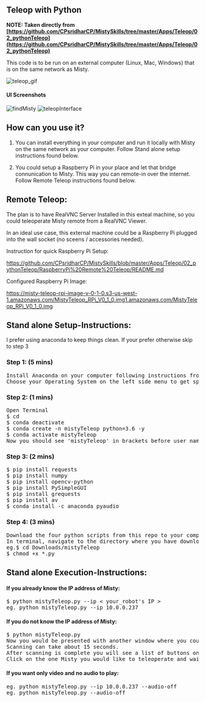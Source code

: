 ## Teleop with Python

**NOTE: Taken directly from [https://github.com/CPsridharCP/MistySkills/tree/master/Apps/Teleop/02_pythonTeleop](https://github.com/CPsridharCP/MistySkills/tree/master/Apps/Teleop/02_pythonTeleop)**

This code is to be run on an external computer (Linux, Mac, Windows) that is on the same network as Misty.

[teleop_gif]: https://media.giphy.com/media/ZA1h6BAu99vEzkmFk6/giphy.gif
![teleop_gif]

#### UI Screenshots
![findMisty](https://i.imgur.com/REA2zrY.png)
![teleopInterface](https://i.imgur.com/lvR13UI.png)

## How can you use it?

1. You can install everything in your computer and run it locally with Misty on the same network as your computer. Follow Stand alone setup instructions found below.

2. You could setup a Raspberry Pi in your place and let that bridge connunication to Misty. This way you can remote-in over the internet. Follow Remote Teleop instructions found below.

## Remote Teleop:

The plan is to have RealVNC Server Installed in this exteal machine, so you could teleoperate Misty remote from a RealVNC Viewer.

In an ideal use case, this external machine could be a Raspberry Pi plugged into the wall socket (no sceens / accessories needed).

Instruction for quick Raspberry Pi Setup: 

https://github.com/CPsridharCP/MistySkills/blob/master/Apps/Teleop/02_pythonTeleop/RaspberryPi%20Remote%20Teleop/README.md

Configured Raspberry Pi Image:

https://misty-teleop-rpi-image-v-0-1-0.s3-us-west-1.amazonaws.com/MistyTeleop_RPi_V0_1_0.img1.amazonaws.com/MistyTeleop_RPi_V0_1_0.img


## Stand alone Setup-Instructions:

I prefer using anaconda to keep things clean. If your prefer otherwise skip to step 3

### Step 1: (5 mins)
<pre>
Install Anaconda on your computer following instructions from https://docs.anaconda.com/anaconda/install/. 
Choose your Operating System on the left side menu to get specific instructions.
</pre>
### Step 2: (1 mins)
<pre>
Open Terminal 
$ cd
$ conda deactivate 
$ conda create -n mistyTeleop python=3.6 -y
$ conda activate mistyTeleop
Now you should see 'mistyTeleop' in brackets before user_name@device_name$ in the terminal
</pre>
### Step 3: (2 mins)
<pre>
$ pip install requests
$ pip install numpy
$ pip install opencv-python
$ pip install PySimpleGUI
$ pip install grequests
$ pip install av
$ conda install -c anaconda pyaudio
</pre>
### Step 4: (3 mins)
<pre>
Download the four python scripts from this repo to your computer (mistyTeleop.py, pyMisty.py, findMisty.py, streamLatestFrame.py)
In terminal, navigate to the directory where you have downloaded these scripts.
eg.$ cd Downloads/mistyTeleop
$ chmod +x *.py
</pre>

## Stand alone Execution-Instructions:

#### If you already know the IP address of Misty:
<pre>
$ python mistyTeleop.py --ip < your_robot's IP >
eg. python mistyTeleop.py --ip 10.0.0.237
</pre>
#### If you do not know the IP address of Misty:
<pre>
$ python mistyTeleop.py
Now you would be presented with another window where you could scan the network for Misty's and find the IP addresses.
Scanning can take about 15 seconds.
After scanning is complete you will see a list of buttons one corressponding to each Misty, labelled with IP and SerialNo.
Click on the one Misty you would like to teleoperate and wait 5 seconds for the telepresence interface to kickin.
</pre>

#### If you want only video and no audio to play:
<pre>
eg. python mistyTeleop.py --ip 10.0.0.237 --audio-off
eg. python mistyTeleop.py --audio-off
</pre>
